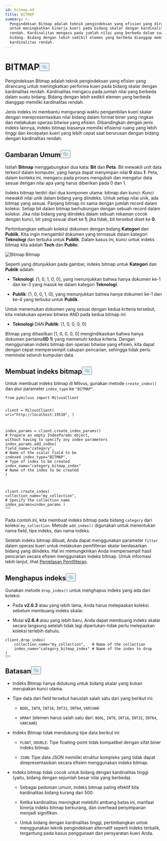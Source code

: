 ```yaml
---
id: bitmap.md
title: BITMAP
summary: >-
  Pengindeksan Bitmap adalah teknik pengindeksan yang efisien yang dirancang
  untuk meningkatkan kinerja kueri pada bidang skalar dengan kardinalitas
  rendah. Kardinalitas mengacu pada jumlah nilai yang berbeda dalam suatu
  bidang. Bidang dengan lebih sedikit elemen yang berbeda dianggap memiliki
  kardinalitas rendah.
---
```

<h1 id="BITMAP" class="common-anchor-header">BITMAP<button data-href="#BITMAP" class="anchor-icon" translate="no">
      <svg translate="no"
        aria-hidden="true"
        focusable="false"
        height="20"
        version="1.1"
        viewBox="0 0 16 16"
        width="16"
      >
        <path
          fill="#0092E4"
          fill-rule="evenodd"
          d="M4 9h1v1H4c-1.5 0-3-1.69-3-3.5S2.55 3 4 3h4c1.45 0 3 1.69 3 3.5 0 1.41-.91 2.72-2 3.25V8.59c.58-.45 1-1.27 1-2.09C10 5.22 8.98 4 8 4H4c-.98 0-2 1.22-2 2.5S3 9 4 9zm9-3h-1v1h1c1 0 2 1.22 2 2.5S13.98 12 13 12H9c-.98 0-2-1.22-2-2.5 0-.83.42-1.64 1-2.09V6.25c-1.09.53-2 1.84-2 3.25C6 11.31 7.55 13 9 13h4c1.45 0 3-1.69 3-3.5S14.5 6 13 6z"
        ></path>
      </svg>
    </button></h1><p>Pengindeksan Bitmap adalah teknik pengindeksan yang efisien yang dirancang untuk meningkatkan performa kueri pada bidang skalar dengan kardinalitas rendah. Kardinalitas mengacu pada jumlah nilai yang berbeda dalam suatu bidang. Bidang dengan lebih sedikit elemen yang berbeda dianggap memiliki kardinalitas rendah.</p>
<p>Jenis indeks ini membantu mengurangi waktu pengambilan kueri skalar dengan merepresentasikan nilai bidang dalam format biner yang ringkas dan melakukan operasi bitwise yang efisien. Dibandingkan dengan jenis indeks lainnya, indeks bitmap biasanya memiliki efisiensi ruang yang lebih tinggi dan kecepatan kueri yang lebih cepat saat berurusan dengan bidang dengan kardinalitas rendah.</p>
<h2 id="Overview" class="common-anchor-header">Gambaran Umum<button data-href="#Overview" class="anchor-icon" translate="no">
      <svg translate="no"
        aria-hidden="true"
        focusable="false"
        height="20"
        version="1.1"
        viewBox="0 0 16 16"
        width="16"
      >
        <path
          fill="#0092E4"
          fill-rule="evenodd"
          d="M4 9h1v1H4c-1.5 0-3-1.69-3-3.5S2.55 3 4 3h4c1.45 0 3 1.69 3 3.5 0 1.41-.91 2.72-2 3.25V8.59c.58-.45 1-1.27 1-2.09C10 5.22 8.98 4 8 4H4c-.98 0-2 1.22-2 2.5S3 9 4 9zm9-3h-1v1h1c1 0 2 1.22 2 2.5S13.98 12 13 12H9c-.98 0-2-1.22-2-2.5 0-.83.42-1.64 1-2.09V6.25c-1.09.53-2 1.84-2 3.25C6 11.31 7.55 13 9 13h4c1.45 0 3-1.69 3-3.5S14.5 6 13 6z"
        ></path>
      </svg>
    </button></h2><p>Istilah <strong>Bitmap</strong> menggabungkan dua kata: <strong>Bit</strong> dan <strong>Peta</strong>. Bit mewakili unit data terkecil dalam komputer, yang hanya dapat menyimpan nilai <strong>0</strong> atau <strong>1</strong>. Peta, dalam konteks ini, mengacu pada proses mengubah dan mengatur data sesuai dengan nilai apa yang harus diberikan pada 0 dan 1.</p>
<p>Indeks bitmap terdiri dari dua komponen utama: bitmap dan kunci. Kunci mewakili nilai unik dalam bidang yang diindeks. Untuk setiap nilai unik, ada bitmap yang sesuai. Panjang bitmap ini sama dengan jumlah record dalam koleksi. Setiap bit dalam bitmap berhubungan dengan sebuah record dalam koleksi. Jika nilai bidang yang diindeks dalam sebuah rekaman cocok dengan kunci, bit yang sesuai diset ke <strong>1</strong>; jika tidak, bit tersebut diset ke <strong>0</strong>.</p>
<p>Pertimbangkan sebuah koleksi dokumen dengan bidang <strong>Kategori</strong> dan <strong>Publik</strong>. Kita ingin mengambil dokumen yang termasuk dalam kategori <strong>Teknologi</strong> dan terbuka untuk <strong>Publik</strong>. Dalam kasus ini, kunci untuk indeks bitmap kita adalah <strong>Tech</strong> dan <strong>Public</strong>.</p>
<p>
  
   <span class="img-wrapper"> <img translate="no" src="/docs/v2.6.x/assets/bitmap.png" alt="Bitmap" class="doc-image" id="bitmap" />
   </span> <span class="img-wrapper"> <span>Bitmap</span> </span></p>
<p>Seperti yang ditunjukkan pada gambar, indeks bitmap untuk <strong>Kategori</strong> dan <strong>Publik</strong> adalah:</p>
<ul>
<li><p><strong>Teknologi</strong>: [1, 0, 1, 0, 0], yang menunjukkan bahwa hanya dokumen ke-1 dan ke-3 yang masuk ke dalam kategori <strong>Teknologi</strong>.</p></li>
<li><p><strong>Publik</strong>: [1, 0, 0, 1, 0], yang menunjukkan bahwa hanya dokumen ke-1 dan ke-4 yang terbuka untuk <strong>Publik</strong>.</p></li>
</ul>
<p>Untuk menemukan dokumen yang sesuai dengan kedua kriteria tersebut, kita melakukan operasi bitwise AND pada kedua bitmap ini:</p>
<ul>
<li><strong>Teknologi</strong> DAN <strong>Publik</strong>: [1, 0, 0, 0, 0]</li>
</ul>
<p>Bitmap yang dihasilkan [1, 0, 0, 0, 0] mengindikasikan bahwa hanya dokumen pertama<strong>(ID</strong> <strong>1</strong>) yang memenuhi kedua kriteria. Dengan menggunakan indeks bitmap dan operasi bitwise yang efisien, kita dapat dengan cepat mempersempit cakupan pencarian, sehingga tidak perlu memindai seluruh kumpulan data.</p>
<h2 id="Create-a-bitmap-index" class="common-anchor-header">Membuat indeks bitmap<button data-href="#Create-a-bitmap-index" class="anchor-icon" translate="no">
      <svg translate="no"
        aria-hidden="true"
        focusable="false"
        height="20"
        version="1.1"
        viewBox="0 0 16 16"
        width="16"
      >
        <path
          fill="#0092E4"
          fill-rule="evenodd"
          d="M4 9h1v1H4c-1.5 0-3-1.69-3-3.5S2.55 3 4 3h4c1.45 0 3 1.69 3 3.5 0 1.41-.91 2.72-2 3.25V8.59c.58-.45 1-1.27 1-2.09C10 5.22 8.98 4 8 4H4c-.98 0-2 1.22-2 2.5S3 9 4 9zm9-3h-1v1h1c1 0 2 1.22 2 2.5S13.98 12 13 12H9c-.98 0-2-1.22-2-2.5 0-.83.42-1.64 1-2.09V6.25c-1.09.53-2 1.84-2 3.25C6 11.31 7.55 13 9 13h4c1.45 0 3-1.69 3-3.5S14.5 6 13 6z"
        ></path>
      </svg>
    </button></h2><p>Untuk membuat indeks bitmap di Milvus, gunakan metode <code translate="no">create_index()</code> dan atur parameter <code translate="no">index_type</code> ke <code translate="no">&quot;BITMAP&quot;</code>.</p>
<pre><code translate="no" class="language-python"><span class="hljs-keyword">from</span> pymilvus <span class="hljs-keyword">import</span> MilvusClient

client = MilvusClient(
    uri=<span class="hljs-string">&quot;http://localhost:19530&quot;</span>,
)

index_params = client.create_index_params() <span class="hljs-comment"># Prepare an empty IndexParams object, without having to specify any index parameters</span>
index_params.add_index(
    field_name=<span class="hljs-string">&quot;category&quot;</span>, <span class="hljs-comment"># Name of the scalar field to be indexed</span>
    index_type=<span class="hljs-string">&quot;BITMAP&quot;</span>, <span class="hljs-comment"># Type of index to be created</span>
    index_name=<span class="hljs-string">&quot;category_bitmap_index&quot;</span> <span class="hljs-comment"># Name of the index to be created</span>
)

client.create_index(
    collection_name=<span class="hljs-string">&quot;my_collection&quot;</span>, <span class="hljs-comment"># Specify the collection name</span>
    index_params=index_params
)
<button class="copy-code-btn"></button></code></pre>
<p>Pada contoh ini, kita membuat indeks bitmap pada bidang <code translate="no">category</code> dari koleksi <code translate="no">my_collection</code>. Metode <code translate="no">add_index()</code> digunakan untuk menentukan nama field, tipe indeks, dan nama indeks.</p>
<p>Setelah indeks bitmap dibuat, Anda dapat menggunakan parameter <code translate="no">filter</code> dalam operasi kueri untuk melakukan pemfilteran skalar berdasarkan bidang yang diindeks. Hal ini memungkinkan Anda mempersempit hasil pencarian secara efisien menggunakan indeks bitmap. Untuk informasi lebih lanjut, lihat <a href="/docs/id/boolean.md">Penjelasan Pemfilteran</a>.</p>
<h2 id="Drop-an-index" class="common-anchor-header">Menghapus indeks<button data-href="#Drop-an-index" class="anchor-icon" translate="no">
      <svg translate="no"
        aria-hidden="true"
        focusable="false"
        height="20"
        version="1.1"
        viewBox="0 0 16 16"
        width="16"
      >
        <path
          fill="#0092E4"
          fill-rule="evenodd"
          d="M4 9h1v1H4c-1.5 0-3-1.69-3-3.5S2.55 3 4 3h4c1.45 0 3 1.69 3 3.5 0 1.41-.91 2.72-2 3.25V8.59c.58-.45 1-1.27 1-2.09C10 5.22 8.98 4 8 4H4c-.98 0-2 1.22-2 2.5S3 9 4 9zm9-3h-1v1h1c1 0 2 1.22 2 2.5S13.98 12 13 12H9c-.98 0-2-1.22-2-2.5 0-.83.42-1.64 1-2.09V6.25c-1.09.53-2 1.84-2 3.25C6 11.31 7.55 13 9 13h4c1.45 0 3-1.69 3-3.5S14.5 6 13 6z"
        ></path>
      </svg>
    </button></h2><p>Gunakan metode <code translate="no">drop_index()</code> untuk menghapus indeks yang ada dari koleksi.</p>
<div class="alert note">
<ul>
<li><p>Pada <strong>v2.6.3</strong> atau yang lebih lama, Anda harus melepaskan koleksi sebelum membuang indeks skalar.</p></li>
<li><p>Mulai <strong>v2.6.4</strong> atau yang lebih baru, Anda dapat membuang indeks skalar secara langsung setelah tidak lagi diperlukan-tidak perlu melepaskan koleksi terlebih dahulu.</p></li>
</ul>
</div>
<pre><code translate="no" class="language-python">client.drop_index(
    collection_name=<span class="hljs-string">&quot;my_collection&quot;</span>,   <span class="hljs-comment"># Name of the collection</span>
    index_name=<span class="hljs-string">&quot;category_bitmap_index&quot;</span> <span class="hljs-comment"># Name of the index to drop</span>
)
<button class="copy-code-btn"></button></code></pre>
<h2 id="Limits" class="common-anchor-header">Batasan<button data-href="#Limits" class="anchor-icon" translate="no">
      <svg translate="no"
        aria-hidden="true"
        focusable="false"
        height="20"
        version="1.1"
        viewBox="0 0 16 16"
        width="16"
      >
        <path
          fill="#0092E4"
          fill-rule="evenodd"
          d="M4 9h1v1H4c-1.5 0-3-1.69-3-3.5S2.55 3 4 3h4c1.45 0 3 1.69 3 3.5 0 1.41-.91 2.72-2 3.25V8.59c.58-.45 1-1.27 1-2.09C10 5.22 8.98 4 8 4H4c-.98 0-2 1.22-2 2.5S3 9 4 9zm9-3h-1v1h1c1 0 2 1.22 2 2.5S13.98 12 13 12H9c-.98 0-2-1.22-2-2.5 0-.83.42-1.64 1-2.09V6.25c-1.09.53-2 1.84-2 3.25C6 11.31 7.55 13 9 13h4c1.45 0 3-1.69 3-3.5S14.5 6 13 6z"
        ></path>
      </svg>
    </button></h2><ul>
<li><p>Indeks Bitmap hanya didukung untuk bidang skalar yang bukan merupakan kunci utama.</p></li>
<li><p>Tipe data dari field tersebut haruslah salah satu dari yang berikut ini:</p>
<ul>
<li><p><code translate="no">BOOL</code>, <code translate="no">INT8</code>, <code translate="no">INT16</code>, <code translate="no">INT32</code>, <code translate="no">INT64</code>, <code translate="no">VARCHAR</code></p></li>
<li><p><code translate="no">ARRAY</code> (elemen harus salah satu dari: <code translate="no">BOOL</code>, <code translate="no">INT8</code>, <code translate="no">INT16</code>, <code translate="no">INT32</code>, <code translate="no">INT64</code>, <code translate="no">VARCHAR</code>)</p></li>
</ul></li>
<li><p>Indeks Bitmap tidak mendukung tipe data berikut ini:</p>
<ul>
<li><p><code translate="no">FLOAT</code>, <code translate="no">DOUBLE</code>: Tipe floating-point tidak kompatibel dengan sifat biner indeks bitmap.</p></li>
<li><p><code translate="no">JSON</code>: Tipe data JSON memiliki struktur kompleks yang tidak dapat direpresentasikan secara efisien menggunakan indeks bitmap.</p></li>
</ul></li>
<li><p>Indeks bitmap tidak cocok untuk bidang dengan kardinalitas tinggi (yaitu, bidang dengan sejumlah besar nilai yang berbeda).</p>
<ul>
<li><p>Sebagai pedoman umum, indeks bitmap paling efektif bila kardinalitas bidang kurang dari 500.</p></li>
<li><p>Ketika kardinalitas meningkat melebihi ambang batas ini, manfaat kinerja indeks bitmap berkurang, dan overhead penyimpanan menjadi signifikan.</p></li>
<li><p>Untuk bidang dengan kardinalitas tinggi, pertimbangkan untuk menggunakan teknik pengindeksan alternatif seperti indeks terbalik, tergantung pada kasus penggunaan dan persyaratan kueri Anda.</p></li>
</ul></li>
</ul>
